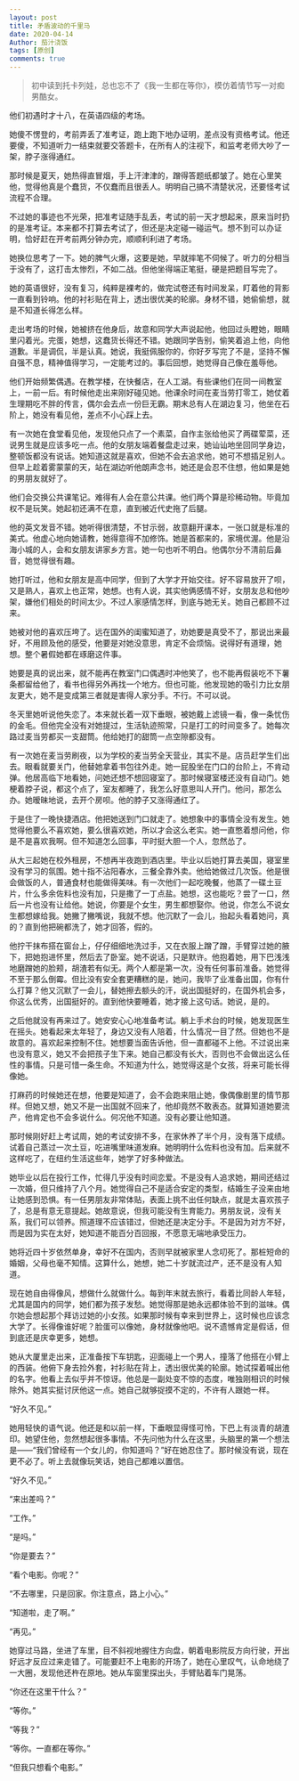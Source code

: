 ```yaml
---
layout: post
title: 矛盾波动的千里马
date: 2020-04-14
Author: 茄汁浇饭 
tags: [原创]
comments: true
---
```


> 初中读到托卡列娃，总也忘不了《我一生都在等你》，模仿着情节写一对痴男酷女。

他们初遇时才十八，在英语四级的考场。

她傻不愣登的，考前弄丢了准考证，跑上跑下地办证明，差点没有资格考试。他还要傻，不知道听力一结束就要交答题卡，在所有人的注视下，和监考老师大吵了一架，脖子涨得通红。

那时候是夏天，她热得直冒烟，手上汗津津的，蹭得答题纸都皱了。她在心里笑他，觉得他真是个蠢货，不仅蠢而且很丢人。明明自己搞不清楚状况，还要怪考试流程不合理。

不过她的事迹也不光荣，把准考证随手乱丢，考试的前一天才想起来，原来当时扔的是准考证。本来都不打算去考试了，但还是决定碰一碰运气。想不到可以办证明，恰好赶在开考前两分钟办完，顺顺利利进了考场。

她换位思考了一下。她的脾气火爆，这要是她，早就摔笔不伺候了。听力的分相当于没有了，这打击太惨烈，不如二战。但他坐得端正笔挺，硬是把题目写完了。

她的英语很好，没有复习，纯粹是裸考的，做完试卷还有时间发呆，盯着他的背影一直看到铃响。他的衬衫贴在背上，透出很优美的轮廓。身材不错，她偷偷想，就是不知道长得怎么样。

走出考场的时候，她被挤在他身后，故意和同学大声说起他，他回过头瞪她，眼睛里闪着光。完蛋，她想，这蠢货长得还不错。她跟同学告别，偷笑着追上他，向他道歉。半是调侃，半是认真。她说，我挺佩服你的，你好歹写完了不是，坚持不懈自强不息，精神值得学习，一定能考过的。事后回想，她觉得自己像在羞辱他。

他们开始频繁偶遇。在教学楼，在快餐店，在人工湖。有些课他们在同一间教室上，一前一后。有时候他走出来刚好碰见她。他课余时间在麦当劳打零工，她仗着生理期吃不胖的传言，偶尔会去点一份巨无霸。期末总有人在湖边复习，他坐在石阶上，她没有看见他，差点不小心踩上去。

有一次她在食堂看见他，发现他只点了一个素菜，自作主张给他买了两碟荤菜，还说男生就是应该多吃一点。他的女朋友端着餐盘走过来，她讪讪地坐回同学身边，整顿饭都没有说话。她知道这就是喜欢，但她不会去追求他，她可不想插足别人。但早上趁着雾蒙蒙的天，站在湖边听他朗声念书，她还是会忍不住想，他如果是她的男朋友就好了。

他们会交换公共课笔记。难得有人会在意公共课。他们两个算是珍稀动物。毕竟加权不是玩笑。她起初还满不在意，直到被近代史拖了后腿。

他的英文发音不错。她听得很清楚，不甘示弱，故意翻开课本，一张口就是标准的美式。他虚心地向她请教，她得意得不加修饰。她是首都来的，家境优渥。他是沿海小城的人，会和女朋友讲家乡方言。她一句也听不明白。他偶尔分不清前后鼻音，她觉得很有趣。

她打听过，他和女朋友是高中同学，但到了大学才开始交往。好不容易放开了呗，又是熟人，喜欢上也正常，她想。也有人说，其实他俩感情不好，女朋友总和他吵架，嫌他们相处的时间太少。不过人家感情怎样，到底与她无关。她自己都顾不过来。

她被对他的喜欢压垮了。远在国外的闺蜜知道了，劝她要是真受不了，那说出来最好，不用顾及他的感受，他要是对她没意思，肯定不会烦恼。说得好有道理，她想。整个暑假她都在琢磨这件事。

她要是真的说出来，就不能再在教室门口偶遇时冲他笑了，也不能再假装吃不下薯条都留给他了，看书也得另外再找一个地方。但也可能，他发现她的吸引力比女朋友更大，她不是变成第三者就是害得人家分手。不行。不可以说。

冬天里她听说他失恋了。本来就长着一双下垂眼，被她戴上滤镜一看，像一条忧伤的金毛。但他完全没有对她提过，生活轨迹照常，只是打工的时间变多了。她每次路过麦当劳都买一支甜筒。他给她打的甜筒一点空隙都没有。

有一次她在麦当劳刷夜，以为学校的麦当劳全天营业，其实不是。店员赶学生们出去。眼看就要关门，他替她拿着书包往外走。她一屁股坐在门口的台阶上，不肯动弹。他居高临下地看她，问她还想不想回寝室了。那时候寝室楼还没有自动门。她梗着脖子说，都这个点了，室友都睡了，我怎么好意思叫人开门。他问，那怎么办。她暧昧地说，去开个房呗。他的脖子又涨得通红了。

于是住了一晚快捷酒店。他把她送到门口就走了。她想象中的事情全没有发生。她觉得他要么不喜欢她，要么很喜欢她，所以才会这么老实。她一直憋着想问他，你是不是喜欢我啊。但不知道怎么回事，平时挺大胆一个人，忽然怂了。

从大三起她在校外租房，不想再半夜跑到酒店里。毕业以后她打算去美国，寝室里没有学习的氛围。她十指不沾阳春水，三餐全靠外卖。他给她做过几次饭。他是很会做饭的人，普通食材也能做得美味。有一次他们一起吃晚餐，他蒸了一碟土豆片，什么多余佐料也没有加，只是撒了一丁点盐。她想，这也能吃？尝了一口，然后一片也没有让给他。她说，你要是个女生，男生都想娶你。他说，你怎么不说女生都想嫁给我。她撇了撇嘴说，我就不想。他沉默了一会儿，抬起头看着她问，真的？直到他把碗都洗了，她才回答，假的。

他拧干抹布搭在窗台上，仔仔细细地洗过手，又在衣服上蹭了蹭，手臂穿过她的腋下，把她抱进怀里，然后去了卧室。她不说话，只是默许。他抱着她，用下巴浅浅地磨蹭她的脸颊，胡渣若有似无。两个人都是第一次，没有任何事前准备。她觉得不至于那么倒霉。但比没有安全套更糟糕的是，她问，我毕了业准备出国，你有什么打算？他又沉默了一会儿，替她擦去额头的汗，说出国挺好的，在国外机会多，你这么优秀，出国挺好的。直到他快要睡着，她才接上这句话。她说，是的。

之后他就没有再来过了。她安安心心地准备考试。躺上手术台的时候，她发现医生在摇头。她看起来太年轻了，身边又没有人陪着，什么情况一目了然。但她也不是故意的。喜欢起来控制不住。她想要当面告诉他，但一直都碰不上他。不过说出来也没有意义，她又不会把孩子生下来。她自己都没有长大，否则也不会做出这么任性的事情。只是可惜一条生命。不知道为什么，她觉得这是个女孩，将来可能长得像她。

打麻药的时候她还在想，他要是知道了，会不会跑来阻止她，像偶像剧里的情节那样。但她又想，她又不是一出国就不回来了，他却竟然不敢表态。就算知道她要流产，他肯定也不会多说什么。何况他不知道。没有必要让他知道。

那时候刚好赶上考试周，她的考试安排不多，在家休养了半个月，没有落下成绩。试着自己蒸过一次土豆，吃进嘴里味道发麻。她明明什么佐料也没有加。后来就不这样吃了，在纽约生活这些年，她学了好多种做法。

她毕业以后在投行工作，忙得几乎没有时间恋爱。不是没有人追求她，期间还结过一次婚，但只维持了八个月。她觉得自己不是适合安定的类型，结婚生子没来由地让她感到恐惧。有一任男朋友非常体贴，表面上挑不出任何缺点，就是太喜欢孩子了，总是有意无意提起。她故意说，但我可能没有生育能力。男朋友说，没有关系，我们可以领养。照道理不应该错过，但她还是决定分手。不是因为对方不好，而是因为实在太好，她知道不能百分百回报，不愿意无端地承受压力。

她将近四十岁依然单身，幸好不在国内，否则早就被家里人念叨死了。那桩短命的婚姻，父母也毫不知情。这算什么，她想，她二十岁就流过产，还不是没有人知道。

现在她自由得像风，想做什么就做什么。每到年末就去旅行，看着比同龄人年轻，尤其是国内的同学，她们都为孩子发愁。她觉得那是她永远都体验不到的滋味。偶尔她会想起那个拜访过她的小女孩。如果那时候有幸来到世界上，这时候也应该念大学了。长得像谁好呢？脸蛋可以像她，身材就像他吧。说不遗憾肯定是假话，但到底还是庆幸更多，她想。

她从大厦里走出来，正准备按下车钥匙，迎面碰上一个男人，撞落了他搭在小臂上的西装。他俯下身去捡外套，衬衫贴在背上，透出很优美的轮廓。她试探着喊出他的名字。他看上去似乎并不惊讶。他总是一副处变不惊的态度，唯独刚相识的时候除外。她其实挺讨厌他这一点。她自己就够捉摸不定的，不许有人跟她一样。

“好久不见。”

她用轻快的语气说。他还是和以前一样，下垂眼显得怪可怜，下巴上有淡青的胡渣印。她望住他，忽然想起很多事情。不先问他为什么在这里，头脑里的第一个想法是——“我们曾经有一个女儿的，你知道吗？”好在她忍住了。那时候没有说，现在更不必了。听上去就像玩笑话，她自己都难以置信。

“好久不见。”

“来出差吗？”

“工作。”

“是吗。”

“你是要去？”

“看个电影。你呢？”

“不去哪里，只是回家。你注意点，路上小心。”

“知道啦，走了啊。”

“再见。”

她穿过马路，坐进了车里，目不斜视地握住方向盘，朝着电影院反方向行驶，开出好远才反应过来走错了。可能要赶不上电影的开场了，她在心里叹气，认命地绕了一大圈，发现他还杵在原地。她从车窗里探出头，手臂贴着车门晃荡。

“你还在这里干什么？”

“等你。”

“等我？”

“等你。一直都在等你。”

“但我只想看个电影。”